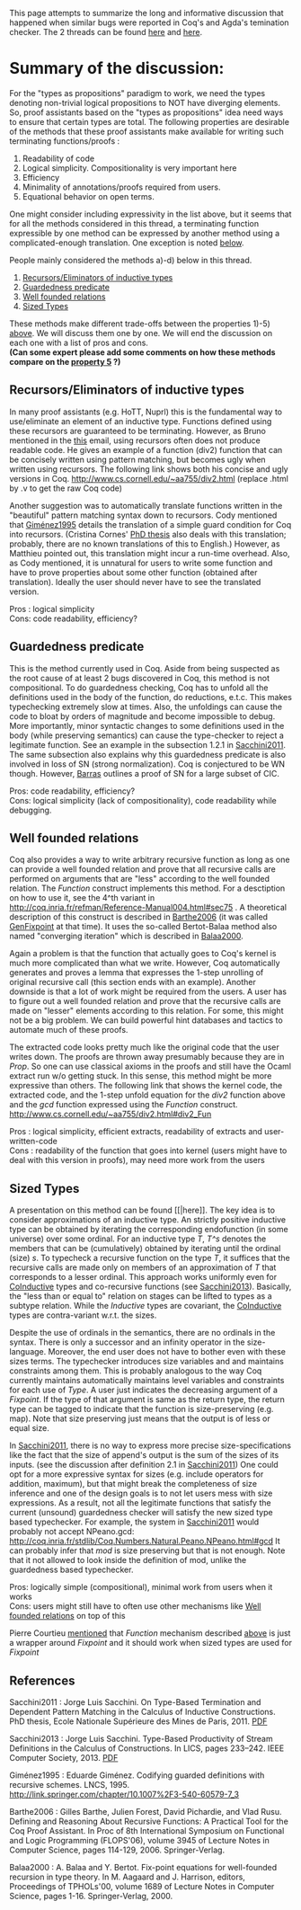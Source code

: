 This page attempts to summarize the long and informative discussion that happened when similar bugs were reported in Coq's and Agda's temination checker. The 2 threads can be found [here](https://sympa.inria.fr/sympa/arc/coq-club/2013-12/msg00119.html) and [here](https://sympa.inria.fr/sympa/arc/coq-club/2014-01/msg00036.html).

Summary of the discussion:
==========================

For the "types as propositions" paradigm to work, we need the types denoting non-trivial logical propositions to NOT have diverging elements. So, proof assistants based on the "types as propositions" idea need ways to ensure that certain types are total. The following properties are desirable of the methods that these proof assistants make available for writing such terminating functions/proofs <a name="criteria"></a>:

1.  Readability of code
2.  Logical simplicity. Compositionality is very important here
3.  Efficiency
4.  Minimality of annotations/proofs required from users.
5.  <a name="criteria5"></a>Equational behavior on open terms.

One might consider including expressivity in the list above, but it seems that for all the methods considered in this thread, a terminating function expressible by one method can be expressed by another method using a complicated-enough translation. One exception is noted [below](#classical).

People mainly considered the methods a)-d) below in this thread.

1.  [Recursors/Eliminators of inductive types](#recelim)
2.  [Guardedness predicate](#guarded)
3.  [Well founded relations](#wfrel)
4.  [Sized Types](#sized)

These methods make different trade-offs between the properties 1)-5) [above](#criteria). We will discuss them one by one. We will end the discussion on each one with a list of pros and cons.  
**(Can some expert please add some comments on how these methods compare on the [property 5](#criteria5) ?)**

<a name="recelim">Recursors/Eliminators of inductive types</a>
--------------------------------------------------------------

In many proof assistants (e.g. HoTT, Nuprl) this is the fundamental way to use/eliminate an element of an inductive type. Functions defined using these recursors are guaranteed to be terminating. However, as Bruno mentioned in the [this](https://sympa.inria.fr/sympa/arc/coq-club/2013-12/msg00191.html) email, using recursors often does not produce readable code. He gives an example of a function (div2) function that can be concisely written using pattern matching, but becomes ugly when written using recursors. The following link shows both his concise and ugly versions in Coq. <http://www.cs.cornell.edu/~aa755/div2.html> (replace .html by .v to get the raw Coq code)

Another suggestion was to automatically translate functions written in the "beautiful" pattern matching syntax down to recursors. Cody mentioned that [Giménez1995](#Giménez1995) details the translation of a simple guard condition for Coq into recursors. (Cristina Cornes' [PhD thesis](https://who.rocq.inria.fr/Frederic.Blanqui/divers/cornes97phd-toc.pdf) also deals with this translation; probably, there are no known translations of this to English.) However, as Matthieu pointed out, this translation might incur a run-time overhead. Also, as Cody mentioned, it is unnatural for users to write some function and have to prove properties about some other function (obtained after translation). Ideally the user should never have to see the translated version.

Pros : logical simplicity  
Cons: code readability, efficiency?

<a name="guarded">Guardedness predicate</a>
-------------------------------------------

This is the method currently used in Coq. Aside from being suspected as the root cause of at least 2 bugs discovered in Coq, this method is not compositional. To do guardedness checking, Coq has to unfold all the definitions used in the body of the function, do reductions, e.t.c. This makes typechecking extremely slow at times. Also, the unfoldings can cause the code to bloat by orders of magnitude and become impossible to debug. More importantly, minor syntactic changes to some definitions used in the body (while preserving semantics) can cause the type-checker to reject a legitimate function. See an example in the subsection 1.2.1 in [Sacchini2011](#Sacchini2011). The same subsection also explains why this guardedness predicate is also involved in loss of SN (strong normalization). Coq is conjectured to be WN though. However, [Barras](http://www.lix.polytechnique.fr/~barras/habilitation/) outlines a proof of SN for a large subset of CIC.

Pros: code readability, efficiency?  
Cons: logical simplicity (lack of compositionality), code readability while debugging.

<a name="wfrel">Well founded relations</a>
------------------------------------------

Coq also provides a way to write arbitrary recursive function as long as one can provide a well founded relation and prove that all recursive calls are performed on arguments that are "less" according to the well founded relation. The *Function* construct implements this method. For a desctiption on how to use it, see the 4^th variant in <http://coq.inria.fr/refman/Reference-Manual004.html#sec75> . A theoretical description of this construct is described in [Barthe2006](#Barthe2006) (it was called [GenFixpoint](GenFixpoint) at that time). It uses the so-called Bertot-Balaa method also named "converging iteration" which is described in [Balaa2000](#Balaa2000).

Again a problem is that the function that actually goes to Coq's kernel is much more complicated than what we write. However, Coq automatically generates and proves a lemma that expresses the 1-step unrolling of original recursive call (this section ends with an example). Another downside is that a lot of work might be required from the users. A user has to figure out a well founded relation and prove that the recursive calls are made on "lesser" elements according to this relation. For some, this might not be a big problem. We can build powerful hint databases and tactics to automate much of these proofs.

The extracted code looks pretty much like the original code that the user writes down. The proofs are thrown away presumably because they are in *Prop*. So one can use <a name="classical">classical</a> axioms in the proofs and still have the Ocaml extract run w/o getting stuck. In this sense, this method might be more expressive than others. The following link that shows the kernel code, the extracted code, and the 1-step unfold equation for the *div2* function above and the *gcd* function expressed using the *Function* construct. <http://www.cs.cornell.edu/~aa755/div2.html#div2_Fun>

Pros : logical simplicity, efficient extracts, readability of extracts and user-written-code  
Cons : readability of the function that goes into kernel (users might have to deal with this version in proofs), may need more work from the users

<a name="sized">Sized Types</a>
-------------------------------

A presentation on this method can be found \[\[|here\]\]. The key idea is to consider approximations of an inductive type. An strictly positive inductive type can be obtained by iterating the corresponding endofunction (in some universe) over some ordinal. For an inductive type *T*, *T^s* denotes the members that can be (cumulatively) obtained by iterating until the ordinal (size) *s*. To typecheck a recursive function on the type *T*, it suffices that the recursive calls are made only on members of an approximation of *T* that corresponds to a lesser ordinal. This approach works uniformly even for [CoInductive](CoInductive) types and co-recursive functions (see [Sacchini2013](#Sacchini2013)). Basically, the "less than or equal to" relation on stages can be lifted to types as a subtype relation. While the *Inductive* types are covariant, the [CoInductive](CoInductive) types are contra-variant w.r.t. the sizes.

Despite the use of ordinals in the semantics, there are no ordinals in the syntax. There is only a successor and an infinity operator in the size-language. Moreover, the end user does not have to bother even with these sizes terms. The typechecker introduces size variables and and maintains constraints among them. This is probably analogous to the way Coq currently maintains automatically maintains level variables and constraints for each use of *Type*. A user just indicates the decreasing argument of a *Fixpoint*. If the type of that argument is same as the return type, the return type can be tagged to indicate that the function is size-preserving (e.g. map). Note that size preserving just means that the output is of less or equal size.

In [Sacchini2011](#Sacchini2011), there is no way to express more precise size-specifications like the fact that the size of append's output is the sum of the sizes of its inputs. (see the discussion after definition 2.1 in [Sacchini2011](#Sacchini2011)) One could opt for a more expressive syntax for sizes (e.g. include operators for addition, maximum), but that might break the completeness of size inference and one of the design goals is to not let users mess with size expressions. As a result, not all the legitimate functions that satisfy the current (unsound) guardedness checker will satisfy the new sized type based typechecker. For example, the system in [Sacchini2011](#Sacchini2011) would probably not accept NPeano.gcd: <http://coq.inria.fr/stdlib/Coq.Numbers.Natural.Peano.NPeano.html#gcd> It can probably infer that *mod* is size preserving but that is not enough. Note that it not allowed to look inside the definition of mod, unlike the guardedness based typechecker.

Pros: logically simple (compositional), minimal work from users when it works  
Cons: users might still have to often use other mechanisms like [Well founded relations](#wfrel) on top of this

Pierre Courtieu [mentioned](https://sympa.inria.fr/sympa/arc/coq-club/2014-03/msg00086.html) that *Function* mechanism described [above](#wfrel) is just a wrapper around *Fixpoint* and it should work when sized types are used for *Fixpoint*

References
----------

<a name="Sacchini2011">Sacchini2011</a> :  Jorge Luis Sacchini. On Type-Based Termination and Dependent Pattern Matching in the Calculus of Inductive Constructions. PhD thesis, Ecole Nationale Supérieure des Mines de Paris, 2011. [PDF](http://pastel.archives-ouvertes.fr/docs/00/62/24/29/PDF/21076_SACCHINI_2011_archivage.pdf)

<a name="Sacchini2013">Sacchini2013</a> : Jorge Luis Sacchini. Type-Based Productivity of Stream Definitions in the Calculus of Constructions. In LICS, pages 233–242. IEEE Computer Society, 2013. [PDF](http://www.qatar.cmu.edu/~sacchini/papers/lics13.pdf)

<a name="Giménez1995">Giménez1995</a> :  Eduarde Giménez. Codifying guarded definitions with recursive schemes. LNCS, 1995. <http://link.springer.com/chapter/10.1007%2F3-540-60579-7_3>

<a name="Barthe2006">Barthe2006</a> : Gilles Barthe, Julien Forest, David Pichardie, and Vlad Rusu.
Defining and Reasoning About Recursive Functions: A Practical Tool for
the Coq Proof Assistant. In Proc of 8th International Symposium on
Functional and Logic Programming (FLOPS'06), volume 3945 of Lecture
Notes in Computer Science, pages 114-129, 2006. Springer-Verlag.

<a name="Balaa2000">Balaa2000</a> :  A. Balaa and Y. Bertot. Fix-point equations for well-founded
recursion in type theory. In M. Aagaard and J. Harrison, editors, Proceedings of TPHOLs'00, volume
1689 of Lecture Notes in Computer Science, pages 1-16. Springer-Verlag, 2000.
